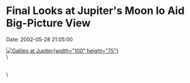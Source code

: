 Final Looks at Jupiter\'s Moon Io Aid Big-Picture View
======================================================

Date: 2002-05-28 21:05:00

[![Galileo at
Jupiter](http://www.jpl.nasa.gov/images/spacecraft/galileo2_jupiter_browse.jpg){width="100"
height="75"}](http://www.jpl.nasa.gov/news/&rn=news.xml&rst=6464)\
\

\
\
